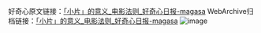 好奇心原文链接：[「小片」的意义_电影法则_好奇心日报-magasa](https://www.qdaily.com/articles/2588.html)
WebArchive归档链接：[「小片」的意义_电影法则_好奇心日报-magasa](http://web.archive.org/web/20190623151224/https://www.qdaily.com/articles/2588.html)
![image](http://ww3.sinaimg.cn/large/007d5XDply1g3v6czsk43j30u02qbqnn)
